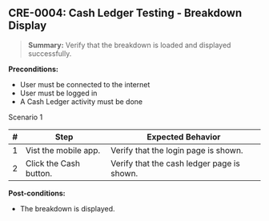 ## **CRE-0004:** Cash Ledger Testing - Breakdown Display

> **Summary:** Verify that the breakdown is loaded and displayed successfully. <br>

**Preconditions:**

- User must be connected to the internet
- User must be logged in
- A Cash Ledger activity must be done

Scenario 1

| \#  | Step                   | Expected Behavior                          |
| --- | ---------------------- | ------------------------------------------ |
| 1   | Vist the mobile app.   | Verify that the login page is shown.       |
| 2   | Click the Cash button. | Verify that the cash ledger page is shown. |

**Post-conditions:**

- The breakdown is displayed.
